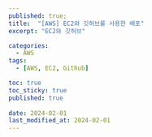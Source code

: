```yaml
---
published: true;
title:  "[AWS] EC2와 깃허브를 사용한 배포"
excerpt: "EC2와 깃허브"

categories:
  - AWS
tags:
  - [AWS, EC2, Github]

toc: true
toc_sticky: true
published: true
 
date: 2024-02-01
last_modified_at: 2024-02-01
---
```


